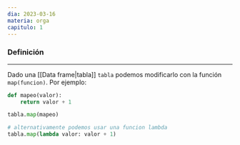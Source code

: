 ```yaml
---
dia: 2023-03-16
materia: orga
capitulo: 1
---
```

### Definición
---
Dado una [[Data frame|tabla]] `tabla` podemos modificarlo con la función `map(funcion)`. Por ejemplo: 

``` python
def mapeo(valor):
	return valor + 1

tabla.map(mapeo)

# alternativamente podemos usar una funcion lambda
tabla.map(lambda valor: valor + 1)
```

